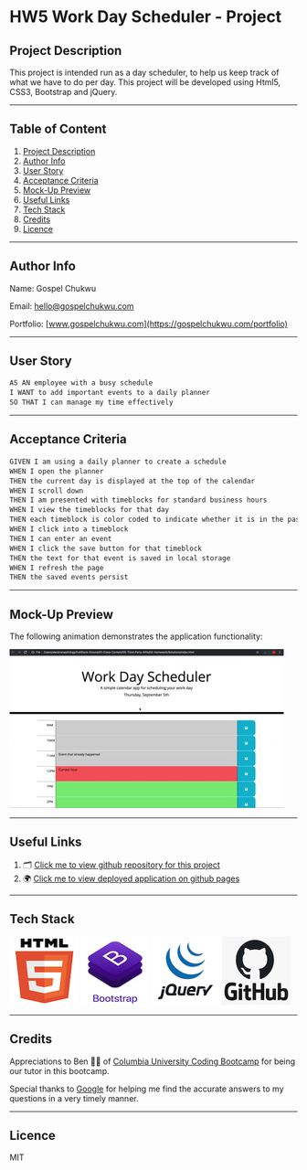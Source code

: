 # HW5 Work Day Scheduler - Project

## Project Description

This project is intended run as a day scheduler, to help us keep track of what we have to do per day. This project will be developed using Html5, CSS3, Bootstrap and jQuery.

---

## Table of Content

1. [Project Description](https://github.com/Brondchux/hw5-work-day-scheduler#project-description)
2. [Author Info](https://github.com/Brondchux/hw5-work-day-scheduler#author-info)
3. [User Story](https://github.com/Brondchux/hw5-work-day-scheduler#user-story)
4. [Acceptance Criteria](https://github.com/Brondchux/hw5-work-day-scheduler#acceptance-criteria)
5. [Mock-Up Preview](https://github.com/Brondchux/hw5-work-day-scheduler#mock-up-preview)
6. [Useful Links](https://github.com/Brondchux/hw5-work-day-scheduler#useful-links)
7. [Tech Stack](https://github.com/Brondchux/hw5-work-day-scheduler#tech-stack)
8. [Credits](https://github.com/Brondchux/hw5-work-day-scheduler#credits)
9. [Licence](https://github.com/Brondchux/hw5-work-day-scheduler#licence)

---

## Author Info

Name: Gospel Chukwu

Email: hello@gospelchukwu.com

Portfolio: [www.gospelchukwu.com](https://gospelchukwu.com/portfolio)

---

## User Story

```md
AS AN employee with a busy schedule
I WANT to add important events to a daily planner
SO THAT I can manage my time effectively
```

---

## Acceptance Criteria

```md
GIVEN I am using a daily planner to create a schedule
WHEN I open the planner
THEN the current day is displayed at the top of the calendar
WHEN I scroll down
THEN I am presented with timeblocks for standard business hours
WHEN I view the timeblocks for that day
THEN each timeblock is color coded to indicate whether it is in the past, present, or future
WHEN I click into a timeblock
THEN I can enter an event
WHEN I click the save button for that timeblock
THEN the text for that event is saved in local storage
WHEN I refresh the page
THEN the saved events persist
```

---

## Mock-Up Preview

The following animation demonstrates the application functionality:

![A user clicks on slots on the color-coded calendar and edits the events.](./assets/images/scheduler-demo.gif)

---

## Useful Links

1. 🗂 [Click me to view github repository for this project](https://github.com/Brondchux/hw5-work-day-scheduler/)
2. 🌍 [Click me to view deployed application on github pages](https://brondchux.github.io/hw5-work-day-scheduler/)

---

## Tech Stack

![html5 logo](./assets/images/techs/html5.png)
![bootstrap logo](./assets/images/techs/bootstrap.png)
![jquery logo](./assets/images/techs/jquery.png)
![github logo](./assets/images/techs/github.png)

---

## Credits

Appreciations to Ben 🙌🏾 of [Columbia University Coding Bootcamp](https://bootcamp.cvn.columbia.edu/coding/landing-ftpt/?s=Google-Brand&msg_cv_scta=4&msg_cv_stbn=1&msg_cv_fcta=1&dki=Learn%20Coding&pkw=%2Bcolumbia%20%2Bcoding%20%2Bbootcamp&pcrid=471112563836&pmt=b&utm_source=google&utm_medium=cpc&utm_campaign=GGL%7CCOLUMBIA-UNIVERSITY%7CSEM%7CCODING%7C-%7COFL%7CTIER-1%7CALL%7CBRD%7CBMM%7CCore%7CBootcamp&utm_term=%2Bcolumbia%20%2Bcoding%20%2Bbootcamp&s=google&k=%2Bcolumbia%20%2Bcoding%20%2Bbootcamp&utm_adgroupid=111600049635&utm_locationphysicalms=9067609&utm_matchtype=b&utm_network=g&utm_device=c&utm_content=471112563836&utm_placement=&gclid=CjwKCAjwlrqHBhByEiwAnLmYUA8CIItksRJF6IT6XMX8WOOJBO-jtCRkzXZhI2gvsZrFEpYdRXy54RoC6jQQAvD_BwE&gclsrc=aw.ds) for being our tutor in this bootcamp.

Special thanks to [Google](https://www.google.com) for helping me find the accurate answers to my questions in a very timely manner.

---

## Licence

MIT
